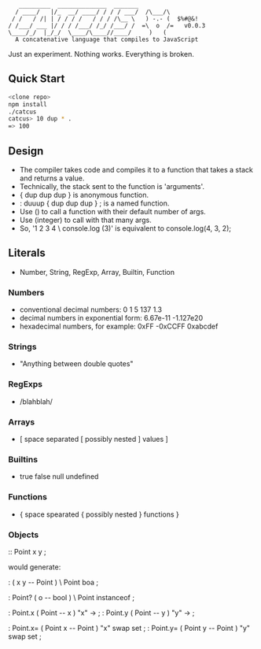 ```
   _________  ______________  _______
  / ____/   |/_  __/ ____/ / / / ___/  /\___/\
 / /   / /| | / / / /   / / / /\__ \   ) -.- (  $%#@&!
/ /___/ ___ |/ / / /___/ /_/ /___/ /  =\  o  /=   v0.0.3
\____/_/  |_/_/  \____/\____//____/     )   (
  A concatenative language that compiles to JavaScript
```

Just an experiment. Nothing works. Everything is broken.

## Quick Start

```bash
<clone repo>
npm install
./catcus
catcus> 10 dup * .
=> 100
```

## Design

* The compiler takes code and compiles it to a function that takes a stack and returns a value.
* Technically, the stack sent to the function is 'arguments'.
* { dup dup dup } is anonymous function.
* : duuup { dup dup dup } ; is a named function.
* Use () to call a function with their default number of args.
* Use (integer) to call with that many args.
* So, '1 2 3 4 \ console.log (3)' is equivalent to console.log(4, 3, 2);

## Literals

* Number, String, RegExp, Array, Builtin, Function

### Numbers

* conventional decimal numbers:  0 1 5 137 1.3
* decimal numbers in exponential form:  6.67e-11 -1.127e20
* hexadecimal numbers, for example: 0xFF -0xCCFF 0xabcdef

### Strings

* "Anything between double quotes"

### RegExps

* /blahblah/

### Arrays

* [ space separated [ possibly nested ] values ]

### Builtins

* true false null undefined

### Functions

* { space spearated { possibly nested } functions } 

### Objects

:: Point x y ;

would generate:

: <Point> ( x y -- Point ) \ Point boa ;

: Point? ( o -- bool ) \ Point instanceof ;

: Point.x ( Point -- x ) "x" -> ;
: Point.y ( Point -- y ) "y" -> ;

: Point.x= ( Point x -- Point ) "x" swap set ;
: Point.y= ( Point y -- Point ) "y" swap set ;

